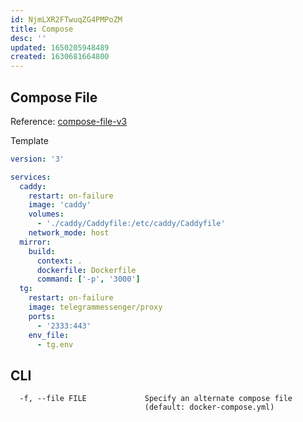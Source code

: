 ```yaml
---
id: NjmLXR2FTwuqZG4PMPoZM
title: Compose
desc: ''
updated: 1650205948489
created: 1630681664800
---
```


## Compose File

Reference: [compose-file-v3](https://docs.docker.com/compose/compose-file/compose-file-v3)

Template

```yml
version: '3'

services:
  caddy:
    restart: on-failure
    image: 'caddy'
    volumes:
      - './caddy/Caddyfile:/etc/caddy/Caddyfile'
    network_mode: host
  mirror:
    build:
      context: .
      dockerfile: Dockerfile
      command: ['-p', '3000']
  tg:
    restart: on-failure
    image: telegrammessenger/proxy
    ports:
      - '2333:443'
    env_file:
      - tg.env
```

## CLI

```text
  -f, --file FILE             Specify an alternate compose file
                              (default: docker-compose.yml)
```
